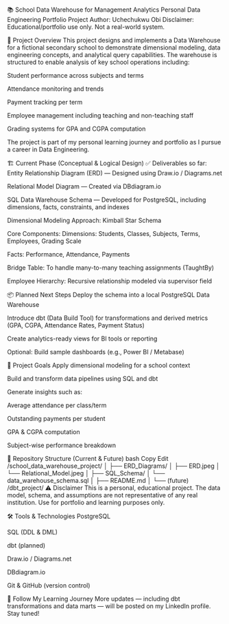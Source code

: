 📚 School Data Warehouse for Management Analytics
Personal Data Engineering Portfolio Project
Author: Uchechukwu Obi
Disclaimer: Educational/portfolio use only. Not a real-world system.

🚀 Project Overview
This project designs and implements a Data Warehouse for a fictional secondary school to demonstrate dimensional modeling, data engineering concepts, and analytical query capabilities. The warehouse is structured to enable analysis of key school operations including:

Student performance across subjects and terms

Attendance monitoring and trends

Payment tracking per term

Employee management including teaching and non-teaching staff

Grading systems for GPA and CGPA computation

The project is part of my personal learning journey and portfolio as I pursue a career in Data Engineering.

🏗️ Current Phase (Conceptual & Logical Design)
✅ Deliverables so far:
Entity Relationship Diagram (ERD) — Designed using Draw.io / Diagrams.net

Relational Model Diagram — Created via DBdiagram.io

SQL Data Warehouse Schema — Developed for PostgreSQL, including dimensions, facts, constraints, and indexes

Dimensional Modeling Approach: Kimball Star Schema

Core Components:
Dimensions: Students, Classes, Subjects, Terms, Employees, Grading Scale

Facts: Performance, Attendance, Payments

Bridge Table: To handle many-to-many teaching assignments (TaughtBy)

Employee Hierarchy: Recursive relationship modeled via supervisor field

📦 Planned Next Steps
Deploy the schema into a local PostgreSQL Data Warehouse

Introduce dbt (Data Build Tool) for transformations and derived metrics (GPA, CGPA, Attendance Rates, Payment Status)

Create analytics-ready views for BI tools or reporting

Optional: Build sample dashboards (e.g., Power BI / Metabase)

🎯 Project Goals
Apply dimensional modeling for a school context

Build and transform data pipelines using SQL and dbt

Generate insights such as:

Average attendance per class/term

Outstanding payments per student

GPA & CGPA computation

Subject-wise performance breakdown

📂 Repository Structure (Current & Future)
bash
Copy
Edit
/school_data_warehouse_project/
│
├── ERD_Diagrams/
│   ├── ERD.jpeg
│   └── Relational_Model.jpeg
│
├── SQL_Schema/
│   └── data_warehouse_schema.sql
│
├── README.md
│
└── (future) /dbt_project/
⚠️ Disclaimer
This is a personal, educational project. The data model, schema, and assumptions are not representative of any real institution. Use for portfolio and learning purposes only.

🛠️ Tools & Technologies
PostgreSQL

SQL (DDL & DML)

dbt (planned)

Draw.io / Diagrams.net

DBdiagram.io

Git & GitHub (version control)

🔗 Follow My Learning Journey
More updates — including dbt transformations and data marts — will be posted on my LinkedIn profile.
Stay tuned!

